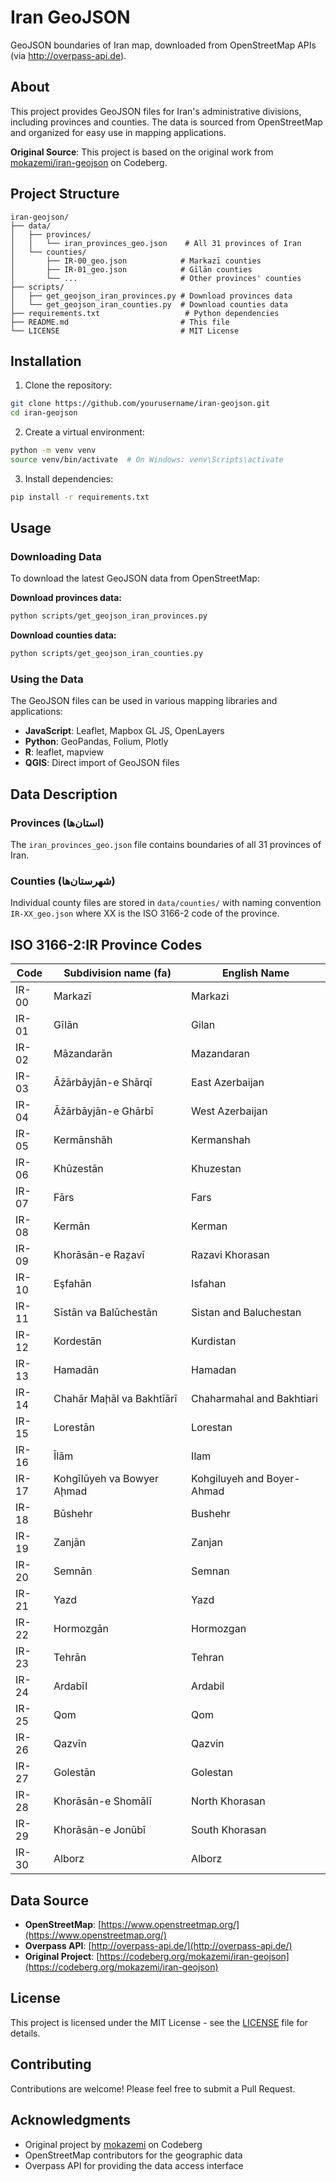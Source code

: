 # Iran GeoJSON

GeoJSON boundaries of Iran map, downloaded from OpenStreetMap APIs (via <http://overpass-api.de>).

## About

This project provides GeoJSON files for Iran's administrative divisions, including provinces and counties. The data is sourced from OpenStreetMap and organized for easy use in mapping applications.

**Original Source**: This project is based on the original work from [mokazemi/iran-geojson](https://codeberg.org/mokazemi/iran-geojson) on Codeberg.

## Project Structure

```
iran-geojson/
├── data/
│   ├── provinces/
│   │   └── iran_provinces_geo.json    # All 31 provinces of Iran
│   └── counties/
│       ├── IR-00_geo.json            # Markazī counties
│       ├── IR-01_geo.json            # Gīlān counties
│       └── ...                       # Other provinces' counties
├── scripts/
│   ├── get_geojson_iran_provinces.py # Download provinces data
│   └── get_geojson_iran_counties.py  # Download counties data
├── requirements.txt                   # Python dependencies
├── README.md                         # This file
└── LICENSE                           # MIT License
```

## Installation

1. Clone the repository:

```bash
git clone https://github.com/yourusername/iran-geojson.git
cd iran-geojson
```

2. Create a virtual environment:

```bash
python -m venv venv
source venv/bin/activate  # On Windows: venv\Scripts\activate
```

3. Install dependencies:

```bash
pip install -r requirements.txt
```

## Usage

### Downloading Data

To download the latest GeoJSON data from OpenStreetMap:

**Download provinces data:**

```bash
python scripts/get_geojson_iran_provinces.py
```

**Download counties data:**

```bash
python scripts/get_geojson_iran_counties.py
```

### Using the Data

The GeoJSON files can be used in various mapping libraries and applications:

- **JavaScript**: Leaflet, Mapbox GL JS, OpenLayers
- **Python**: GeoPandas, Folium, Plotly
- **R**: leaflet, mapview
- **QGIS**: Direct import of GeoJSON files

## Data Description

### Provinces (استان‌ها)

The `iran_provinces_geo.json` file contains boundaries of all 31 provinces of Iran.

### Counties (شهرستان‌ها)

Individual county files are stored in `data/counties/` with naming convention `IR-XX_geo.json` where XX is the ISO 3166-2 code of the province.

## ISO 3166-2:IR Province Codes

| Code  | Subdivision name (fa)      | English Name |
|-------|----------------------------|--------------|
| IR-00 | Markazī                    | Markazi      |
| IR-01 | Gīlān                      | Gilan        |
| IR-02 | Māzandarān                 | Mazandaran   |
| IR-03 | Āz̄ārbāyjān-e Shārqī        | East Azerbaijan |
| IR-04 | Āz̄ārbāyjān-e Ghārbī        | West Azerbaijan |
| IR-05 | Kermānshāh                 | Kermanshah   |
| IR-06 | Khūzestān                  | Khuzestan    |
| IR-07 | Fārs                       | Fars         |
| IR-08 | Kermān                     | Kerman       |
| IR-09 | Khorāsān-e Raẕavī          | Razavi Khorasan |
| IR-10 | Eşfahān                    | Isfahan      |
| IR-11 | Sīstān va Balūchestān      | Sistan and Baluchestan |
| IR-12 | Kordestān                  | Kurdistan    |
| IR-13 | Hamadān                    | Hamadan      |
| IR-14 | Chahār Maḩāl va Bakhtīārī  | Chaharmahal and Bakhtiari |
| IR-15 | Lorestān                   | Lorestan     |
| IR-16 | Īlām                       | Ilam         |
| IR-17 | Kohgīlūyeh va Bowyer Aḩmad | Kohgiluyeh and Boyer-Ahmad |
| IR-18 | Būshehr                    | Bushehr      |
| IR-19 | Zanjān                     | Zanjan       |
| IR-20 | Semnān                     | Semnan       |
| IR-21 | Yazd                       | Yazd         |
| IR-22 | Hormozgān                  | Hormozgan    |
| IR-23 | Tehrān                     | Tehran       |
| IR-24 | Ardabīl                    | Ardabil      |
| IR-25 | Qom                        | Qom          |
| IR-26 | Qazvīn                     | Qazvin       |
| IR-27 | Golestān                   | Golestan     |
| IR-28 | Khorāsān-e Shomālī         | North Khorasan |
| IR-29 | Khorāsān-e Jonūbī          | South Khorasan |
| IR-30 | Alborz                     | Alborz       |

## Data Source

- **OpenStreetMap**: [https://www.openstreetmap.org/](https://www.openstreetmap.org/)
- **Overpass API**: [http://overpass-api.de/](http://overpass-api.de/)
- **Original Project**: [https://codeberg.org/mokazemi/iran-geojson](https://codeberg.org/mokazemi/iran-geojson)

## License

This project is licensed under the MIT License - see the [LICENSE](LICENSE) file for details.

## Contributing

Contributions are welcome! Please feel free to submit a Pull Request.

## Acknowledgments

- Original project by [mokazemi](https://codeberg.org/mokazemi) on Codeberg
- OpenStreetMap contributors for the geographic data
- Overpass API for providing the data access interface

